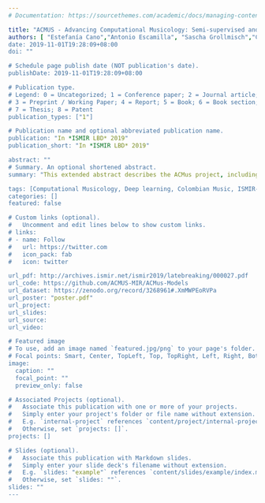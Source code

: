 ```yaml
---
# Documentation: https://sourcethemes.com/academic/docs/managing-content/

title: "ACMUS - Advancing Computational Musicology: Semi-supervised and Unsupervised Segmentation and Annotation of Musical Collections"
authors: [ "Estefanía Cano","Antonio Escamilla", "Sascha Grollmisch","Christian Kehling","Fernando Mora-Ágnel", "Gustavo López Gil", José Ricardo Zapata", ]
date: 2019-11-01T19:28:09+08:00
doi: ""

# Schedule page publish date (NOT publication's date).
publishDate: 2019-11-01T19:28:09+08:00

# Publication type.
# Legend: 0 = Uncategorized; 1 = Conference paper; 2 = Journal article;
# 3 = Preprint / Working Paper; 4 = Report; 5 = Book; 6 = Book section;
# 7 = Thesis; 8 = Patent
publication_types: ["1"]

# Publication name and optional abbreviated publication name.
publication: "In *ISMIR LBD* 2019"
publication_short: "In *ISMIR LBD* 2019"

abstract: ""
# Summary. An optional shortened abstract.
summary: "This extended abstract describes the ACMus project, including its scope, partners, and current results."

tags: [Computational Musicology, Deep learning, Colombian Music, ISMIR-lbd]
categories: []
featured: false

# Custom links (optional).
#   Uncomment and edit lines below to show custom links.
# links:
# - name: Follow
#   url: https://twitter.com
#   icon_pack: fab
#   icon: twitter

url_pdf: http://archives.ismir.net/ismir2019/latebreaking/000027.pdf
url_code: https://github.com/ACMUS-MIR/ACMus-Models
url_dataset: https://zenodo.org/record/3268961#.XmMWPEoRVPa
url_poster: "poster.pdf"
url_project:
url_slides:
url_source:
url_video:

# Featured image
# To use, add an image named `featured.jpg/png` to your page's folder. 
# Focal points: Smart, Center, TopLeft, Top, TopRight, Left, Right, BottomLeft, Bottom, BottomRight.
image:
  caption: ""
  focal_point: ""
  preview_only: false

# Associated Projects (optional).
#   Associate this publication with one or more of your projects.
#   Simply enter your project's folder or file name without extension.
#   E.g. `internal-project` references `content/project/internal-project/index.md`.
#   Otherwise, set `projects: []`.
projects: []

# Slides (optional).
#   Associate this publication with Markdown slides.
#   Simply enter your slide deck's filename without extension.
#   E.g. `slides: "example"` references `content/slides/example/index.md`.
#   Otherwise, set `slides: ""`.
slides: ""
---
```

